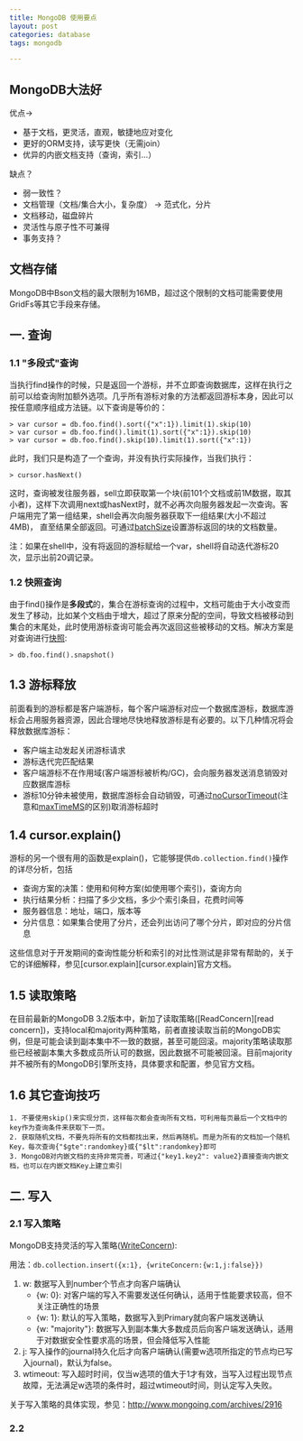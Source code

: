 ```yaml
---
title: MongoDB 使用要点
layout: post
categories: database
tags: mongodb

---
```



## MongoDB大法好

优点->

- 基于文档，更灵活，直观，敏捷地应对变化
- 更好的ORM支持，读写更快（无需join）
- 优异的内嵌文档支持（查询，索引...）

缺点？

- 弱一致性？
- 文档管理（文档/集合大小，复杂度） -> 范式化，分片
- 文档移动，磁盘碎片
- 灵活性与原子性不可兼得
- 事务支持？


## 文档存储

MongoDB中Bson文档的最大限制为16MB，超过这个限制的文档可能需要使用GridFs等其它手段来存储。

## 一. 查询

### 1.1 "多段式"查询

当执行find操作的时候，只是返回一个游标，并不立即查询数据库，这样在执行之前可以给查询附加额外选项。几乎所有游标对象的方法都返回游标本身，因此可以按任意顺序组成方法链。以下查询是等价的：

    > var cursor = db.foo.find().sort({"x":1}).limit(1).skip(10)
    > var cursor = db.foo.find().limit(1).sort({"x":1}).skip(10)
    > var cursor = db.foo.find().skip(10).limit(1).sort({"x":1})

此时，我们只是构造了一个查询，并没有执行实际操作，当我们执行：

    > cursor.hasNext()

这时，查询被发往服务器，sell立即获取第一个块(前101个文档或前1M数据，取其小者)，这样下次调用next或hasNext时，就不必再次向服务器发起一次查询。客户端用完了第一组结果，shell会再次向服务器获取下一组结果(大小不超过4MB)， 直至结果全部返回。可通过[batchSize][cursor.batchSize()]设置游标返回的块的文档数量。

注：如果在shell中，没有将返回的游标赋给一个var，shell将自动迭代游标20次，显示出前20调记录。

### 1.2 快照查询

由于find()操作是**多段式**的，集合在游标查询的过程中，文档可能由于大小改变而发生了移动，比如某个文档由于增大，超过了原来分配的空间，导致文档被移动到集合的末尾处，此时使用游标查询可能会再次返回这些被移动的文档。解决方案是对查询进行[快照][cursor.snapshot()]:

    > db.foo.find().snapshot()

## 1.3 游标释放

前面看到的游标都是客户端游标，每个客户端游标对应一个数据库游标，数据库游标会占用服务器资源，因此合理地尽快地释放游标是有必要的。以下几种情况将会释放数据库游标：

- 客户端主动发起关闭游标请求
- 游标迭代完匹配结果
- 客户端游标不在作用域(客户端游标被析构/GC)，会向服务器发送消息销毁对应数据库游标
- 游标10分钟未被使用，数据库游标会自动销毁，可通过[noCursorTimeout][cursor.noCursorTimeout()](注意和[maxTimeMS][cursor.maxTimeMs()]的区别)取消游标超时

## 1.4 cursor.explain()

游标的另一个很有用的函数是explain()，它能够提供`db.collection.find()`操作的详尽分析，包括

- 查询方案的决策：使用和何种方案(如使用哪个索引)，查询方向
- 执行结果分析：扫描了多少文档，多少个索引条目，花费时间等
- 服务器信息：地址，端口，版本等
- 分片信息：如果集合使用了分片，还会列出访问了哪个分片，即对应的分片信息

这些信息对于开发期间的查询性能分析和索引的对比性测试是非常有帮助的，关于它的详细解释，参见[cursor.explain][cursor.explain]官方文档。

## 1.5 读取策略

在目前最新的MongoDB 3.2版本中，新加了读取策略([ReadConcern][read concern])，支持local和majority两种策略，前者直接读取当前的MongoDB实例，但是可能会读到副本集中不一致的数据，甚至可能回滚。majority策略读取那些已经被副本集大多数成员所认可的数据，因此数据不可能被回滚。目前majority并不被所有的MongoDB引擎所支持，具体要求和配置，参见官方文档。

## 1.6 其它查询技巧

    1. 不要使用skip()来实现分页，这样每次都会查询所有文档，可利用每页最后一个文档中的key作为查询条件来获取下一页。
    2. 获取随机文档，不要先将所有的文档都找出来，然后再随机。而是为所有的文档加一个随机Key，每次查询{"$gte":randomkey}或{"$lt":randomkey}即可
    3. MongoDB对内嵌文档的支持非常完善，可通过{"key1.key2": value2}直接查询内嵌文档，也可以在内嵌文档Key上建立索引

## 二. 写入

### 2.1 写入策略

MongoDB支持灵活的写入策略([WriteConcern][write concern]):

用法：`db.collection.insert({x:1}, {writeConcern:{w:1,j:false}})`

1. w: 数据写入到number个节点才向客户端确认
    - {w: 0}: 对客户端的写入不需要发送任何确认，适用于性能要求较高，但不关注正确性的场景
    - {w: 1}: 默认的写入策略，数据写入到Primary就向客户端发送确认
    - {w: "majority"}: 数据写入到副本集大多数成员后向客户端发送确认，适用于对数据安全性要求高的场景，但会降低写入性能
2. j: 写入操作的journal持久化后才向客户端确认(需要w选项所指定的节点均已写入journal)，默认为false。
3. wtimeout: 写入超时时间，仅当w选项的值大于1才有效，当写入过程出现节点故障，无法满足w选项的条件时，超过wtimeout时间，则认定写入失败。

关于写入策略的具体实现，参见：http://www.mongoing.com/archives/2916

### 2.2 

[cursor.snapshot()]: "https://docs.mongodb.com/manual/reference/method/cursor.snapshot/"
[cursor.noCursorTimeout()]: "https://docs.mongodb.com/manual/reference/method/cursor.noCursorTimeout/#cursor.noCursorTimeout"
[cursor.maxTimeMs()]: "https://docs.mongodb.com/manual/reference/method/cursor.maxTimeMS/"
[cursor.batchSize()]: "https://docs.mongodb.com/manual/reference/method/cursor.batchSize/#cursor.batchSize"
[write concern]: "https://docs.mongodb.com/manual/reference/write-concern/"
